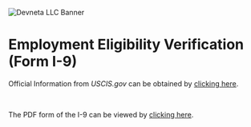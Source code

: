 ![Devneta LLC Banner](/src/assets/png/blackbanner.png)

# Employment Eligibility Verification (Form I-9)

Official Information from _USCIS.gov_ can be obtained by [clicking here](https://www.uscis.gov/i-9).

<br>

The PDF form of the I-9 can be viewed by [clicking here](/main/department/human-resource/resources/i9/i-9.pdf).